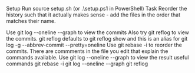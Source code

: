 Setup
Run source setup.sh (or .\setup.ps1 in PowerShell)
Task
Reorder the history such that it actually makes sense - add the files in the order that matches their name.

Use git log --oneline --graph to view the commits
Also try git reflog to view the commits. git reflog defaults to git reflog show and this is an alias for git log -g --abbrev-commit --pretty=oneline
Use git rebase -i <after-this-commit> to reorder the commits. There are commments in the file you edit that explain the commands available.
Use git log --oneline --graph to view the result
useful commands
git rebase -i <after-this-commit>
git log --oneline --graph
git reflog